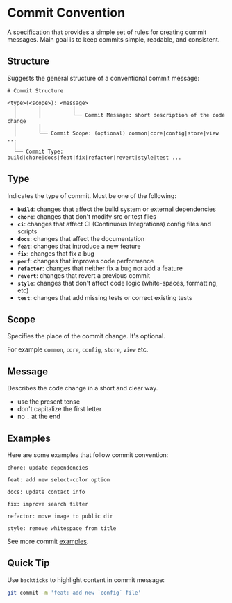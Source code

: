 # Commit Convention

A [specification](https://www.conventionalcommits.org/) that provides a simple set of rules for creating commit messages. Main goal is to keep commits simple, readable, and consistent.

## Structure

Suggests the general structure of a conventional commit message:

```
# Commit Structure

<type>(<scope>): <message>
  │       │          │
  │       │          └── Commit Message: short description of the code change
  │       │
  │       └── Commit Scope: (optional) common|core|config|store|view ...
  │
  └── Commit Type: build|chore|docs|feat|fix|refactor|revert|style|test ...
```

## Type

Indicates the type of commit. Must be one of the following:

- **`build`**: changes that affect the build system or external dependencies
- **`chore`**: changes that don't modify src or test files
- **`ci`**: changes that affect CI (Continuous Integrations) config files and scripts
- **`docs`**: changes that affect the documentation
- **`feat`**: changes that introduce a new feature
- **`fix`**: changes that fix a bug
- **`perf`**: changes that improves code performance
- **`refactor`**: changes that neither fix a bug nor add a feature
- **`revert`**: changes that revert a previous commit
- **`style`**: changes that don't affect code logic (white-spaces, formatting, etc)
- **`test`**: changes that add missing tests or correct existing tests

## Scope

Specifies the place of the commit change. It's optional.

For example `common`, `core`, `config`, `store`, `view` etc.

## Message

Describes the code change in a short and clear way.

- use the present tense
- don't capitalize the first letter
- no `.` at the end

## Examples

Here are some examples that follow commit convention:

```
chore: update dependencies
```

```
feat: add new select-color option
```

```
docs: update contact info
```

```
fix: improve search filter
```

```
refactor: move image to public dir
```

```
style: remove whitespace from title
```

See more commit [examples](https://github.com/ivodolenc/animer/commits/main).

## Quick Tip

Use `backticks` to highlight content in commit message:

```sh
git commit -m 'feat: add new `config` file'
```
